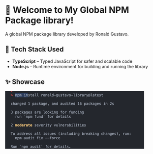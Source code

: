 # 🌟 Welcome to My Global NPM Package library!

A global NPM package library developed by Ronald Gustavo.


## 🚀 Tech Stack Used

- **TypeScript** – Typed JavaScript for safer and scalable code
- **Node.js** – Runtime environment for building and running the library

## ✨ Showcase
![Success Install Package](https://github.com/RonaldGustavo/library-npm-package/blob/master/src/assets/showcase.png)
